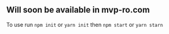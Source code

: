 ## Will soon be available in mvp-ro.com
To use run ``npm init`` or ``yarn init`` then ``npm start`` or ``yarn starn``
